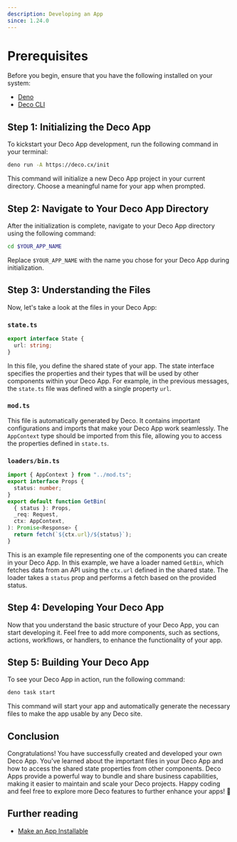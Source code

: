 ```yaml
---
description: Developing an App
since: 1.24.0
---
```


# Prerequisites

Before you begin, ensure that you have the following installed on your system:

- [Deno](https://deno.land/)
- [Deco CLI](https://deco.cx/docs/en/developing/getting-started#installation)

## Step 1: Initializing the Deco App

To kickstart your Deco App development, run the following command in your terminal:

```bash
deno run -A https://deco.cx/init
```

This command will initialize a new Deco App project in your current directory. Choose a meaningful name for your app when prompted.

## Step 2: Navigate to Your Deco App Directory

After the initialization is complete, navigate to your Deco App directory using the following command:

```bash
cd $YOUR_APP_NAME
```

Replace `$YOUR_APP_NAME` with the name you chose for your Deco App during initialization.

## Step 3: Understanding the Files

Now, let's take a look at the files in your Deco App:

### `state.ts`

```ts
export interface State {
  url: string;
}
```

In this file, you define the shared state of your app. The state interface specifies the properties and their types that will be used by other components within your Deco App. For example, in the previous messages, the `state.ts` file was defined with a single property `url`.

### `mod.ts`

This file is automatically generated by Deco. It contains important configurations and imports that make your Deco App work seamlessly. The `AppContext` type should be imported from this file, allowing you to access the properties defined in `state.ts`.

### `loaders/bin.ts`

```ts
import { AppContext } from "../mod.ts";
export interface Props {
  status: number;
}
export default function GetBin(
  { status }: Props,
  _req: Request,
  ctx: AppContext,
): Promise<Response> {
  return fetch(`${ctx.url}/${status}`);
}
```

This is an example file representing one of the components you can create in your Deco App. In this example, we have a loader named `GetBin`, which fetches data from an API using the `ctx.url` defined in the shared state. The loader takes a `status` prop and performs a fetch based on the provided status.

## Step 4: Developing Your Deco App

Now that you understand the basic structure of your Deco App, you can start developing it. Feel free to add more components, such as sections, actions, workflows, or handlers, to enhance the functionality of your app.

## Step 5: Building Your Deco App

To see your Deco App in action, run the following command:

```bash
deno task start
```

This command will start your app and automatically generate the necessary files to make the app usable by any Deco site.

## Conclusion

Congratulations! You have successfully created and developed your own Deco App. You've learned about the important files in your Deco App and how to access the shared state properties from other components. Deco Apps provide a powerful way to bundle and share business capabilities, making it easier to maintain and scale your Deco projects. Happy coding and feel free to explore more Deco features to further enhance your apps! 🚀

## Further reading

- [Make an App Installable](/docs/en/developing/installing-an-app)
